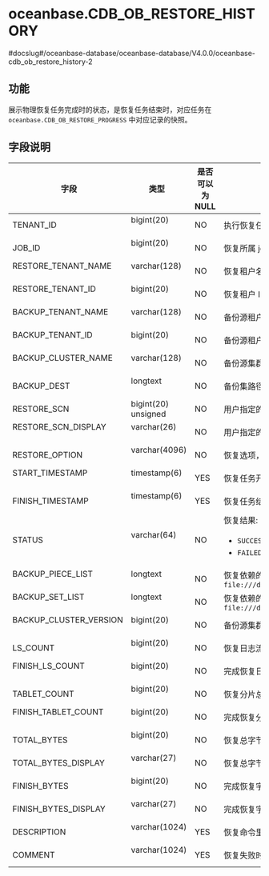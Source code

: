 oceanbase.CDB_OB_RESTORE_HISTORY 
=====================================================
#docslug#/oceanbase-database/oceanbase-database/V4.0.0/oceanbase-cdb_ob_restore_history-2


功能 
-----------

展示物理恢复任务完成时的状态，是恢复任务结束时，对应任务在 `oceanbase.CDB_OB_RESTORE_PROGRESS` 中对应记录的快照。

字段说明 
-------------

|  字段 | 类型  |是否可以为 NULL|  描述 |
|----------------------------------|---------------------|---------------------|--------------|
| TENANT_ID                        | bigint(20)          |NO                        | 执行恢复任务的租户 ID  |
| JOB_ID                           | bigint(20)          |NO                        | 恢复所属 job_id, 对应一次恢复任务 |
| RESTORE_TENANT_NAME              | varchar(128)        |NO                        | 恢复租户名  |
| RESTORE_TENANT_ID                | bigint(20)          |NO                        | 恢复租户 ID  |
| BACKUP_TENANT_NAME               | varchar(128)        |NO                        | 备份源租户名    |
| BACKUP_TENANT_ID                 | bigint(20)          |NO                        | 备份源租户 ID  |
| BACKUP_CLUSTER_NAME              | varchar(128)        |NO                        | 备份源集群名   |
| BACKUP_DEST                      | longtext            |NO                        | 备份集路径，指用户输入的数据备份路径与日志归档路径   |
| RESTORE_SCN                      | bigint(20) unsigned |NO                        | 用户指定的恢复位点  |
| RESTORE_SCN_DISPLAY              | varchar(26)         |NO                        | 用户指定的恢复位点的时间戳表示  |
| RESTORE_OPTION                   | varchar(4096)       |NO                        | 恢复选项，发起恢复时，用户指定的 `restore_option`  |
| START_TIMESTAMP                  | timestamp(6)        |YES                        | 恢复任务开始时间戳  |
| FINISH_TIMESTAMP                 | timestamp(6)        |YES                        | 恢复任务结束时间戳  |
| STATUS                           | varchar(64)         |NO                        | 恢复结果: <ul> <li> `SUCCESS` : 表示恢复成功 </li> <li> `FAILED` : 表示恢复失败 </li></ul> |
| BACKUP_PIECE_LIST                | longtext            |NO                        | 恢复依赖的日志归档分片路径列表, 分片间以 `,` 分隔, 例如: `file:///data/nfs1/chongrong/backup//ob_backup_oracle_tenant/archive/2_1_2,file:///data/nfs1/chongrong/backup//ob_backup_oracle_tenant/archive/2_1_3` |
| BACKUP_SET_LIST                  | longtext            |NO                        | 恢复依赖的数据备份集路径列表, 备份集间以 `,` 分隔，例如: `file:///data/nfs1/chongrong/backup//ob_backup_oracle_tenant/data/backup_set_1_full,file:///data/nfs1/chongrong/backup//ob_backup_oracle_tenant/data/backup_set_2_inc` |
| BACKUP_CLUSTER_VERSION           | bigint(20)          |NO                        | 备份源集群版本号 |
| LS_COUNT                         | bigint(20)          |NO                        | 恢复日志流总量   |
| FINISH_LS_COUNT                  | bigint(20)          |NO                        | 完成恢复日志流数量  |
| TABLET_COUNT                     | bigint(20)          |NO                        | 恢复分片总量  |
| FINISH_TABLET_COUNT              | bigint(20)          |NO                        | 完成恢复分片数量  |
| TOTAL_BYTES                | bigint(20)          |NO                        | 恢复总字节数  |
| TOTAL_BYTES_DISPLAY        | varchar(27)         |NO                        | 恢复总字节数，以存储容量单位显示  |
| FINISH_BYTES         | bigint(20)          |NO                        | 完成恢复字节数  |
| FINISH_BYTES_DISPLAY | varchar(27)         |NO                        | 完成恢复字节数，以存储容量单位显示  |
| DESCRIPTION                      | varchar(1024)       |YES                        | 恢复命令里指定的 `DESCRIPTION` 信息  |
| COMMENT                          | varchar(1024)       |YES                        | 恢复失败时记录失败信息  |
